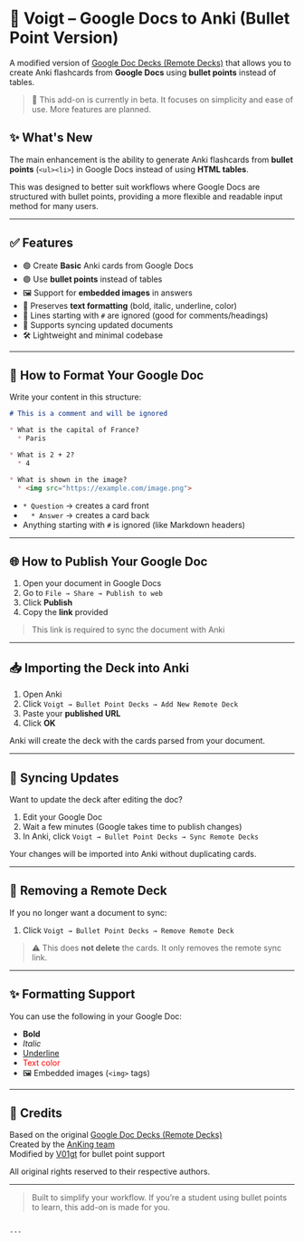 # 📄 Voigt – Google Docs to Anki (Bullet Point Version)

A modified version of [Google Doc Decks (Remote Decks)](https://ankiweb.net/shared/info/924929499) that allows you to create Anki flashcards from **Google Docs** using **bullet points** instead of tables.

> 🧪 This add-on is currently in beta. It focuses on simplicity and ease of use. More features are planned.

## ✨ What's New

The main enhancement is the ability to generate Anki flashcards from **bullet points** (`<ul><li>`) in Google Docs instead of using **HTML tables**.

This was designed to better suit workflows where Google Docs are structured with bullet points, providing a more flexible and readable input method for many users.


---

## ✅ Features

- 🟢 Create **Basic** Anki cards from Google Docs
- 🟣 Use **bullet points** instead of tables
- 🖼️ Support for **embedded images** in answers
- 🎨 Preserves **text formatting** (bold, italic, underline, color)
- 🚫 Lines starting with `#` are ignored (good for comments/headings)
- 🔁 Supports syncing updated documents
- 🛠️ Lightweight and minimal codebase

---

## 📝 How to Format Your Google Doc

Write your content in this structure:

```markdown
# This is a comment and will be ignored

* What is the capital of France?
  * Paris

* What is 2 + 2?
  * 4

* What is shown in the image?
  * <img src="https://example.com/image.png">
```

- `* Question` → creates a card front
- `  * Answer` → creates a card back
- Anything starting with `#` is ignored (like Markdown headers)

---

## 🌐 How to Publish Your Google Doc

1. Open your document in Google Docs
2. Go to `File → Share → Publish to web`
3. Click **Publish**
4. Copy the **link** provided

> This link is required to sync the document with Anki

---

## 📥 Importing the Deck into Anki

1. Open Anki
2. Click `Voigt → Bullet Point Decks → Add New Remote Deck`
3. Paste your **published URL**
4. Click **OK**

Anki will create the deck with the cards parsed from your document.

---

## 🔁 Syncing Updates

Want to update the deck after editing the doc?

1. Edit your Google Doc
2. Wait a few minutes (Google takes time to publish changes)
3. In Anki, click `Voigt → Bullet Point Decks → Sync Remote Decks`

Your changes will be imported into Anki without duplicating cards.

---

## 🧹 Removing a Remote Deck

If you no longer want a document to sync:

1. Click `Voigt → Bullet Point Decks → Remove Remote Deck`

> ⚠️ This does **not delete** the cards. It only removes the remote sync link.

---

## ✨ Formatting Support

You can use the following in your Google Doc:

- **Bold**
- _Italic_
- <u>Underline</u>
- <span style="color:red;">Text color</span>
- 🖼️ Embedded images (`<img>` tags)

---

## 🙏 Credits

Based on the original [Google Doc Decks (Remote Decks)](https://ankiweb.net/shared/info/924929499)  
Created by the [AnKing team](https://www.ankingmed.com)  
Modified by [V01gt](https://github.com/V01gt) for bullet point support

All original rights reserved to their respective authors.

---

> Built to simplify your workflow. If you’re a student using bullet points to learn, this add-on is made for you.
```

---
